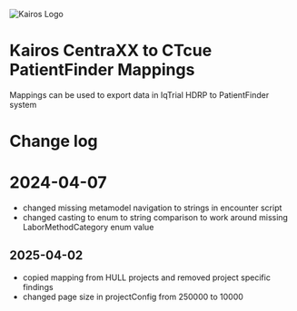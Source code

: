 ![Kairos Logo](https://kairos.de/wp-content/uploads/2023/11/bildschirm_KAIROS_RGB_einfach-e1699976791799.png "Kairos Logo")

Kairos CentraXX to CTcue PatientFinder Mappings
========================

Mappings can be used to export data in IqTrial HDRP to PatientFinder system

# Change log

# 2024-04-07
* changed missing metamodel navigation to strings in encounter script
* changed casting to enum to string comparison to work around missing LaborMethodCategory enum value

## 2025-04-02
* copied mapping from HULL projects and removed project specific findings
* changed page size in projectConfig from 250000 to 10000
